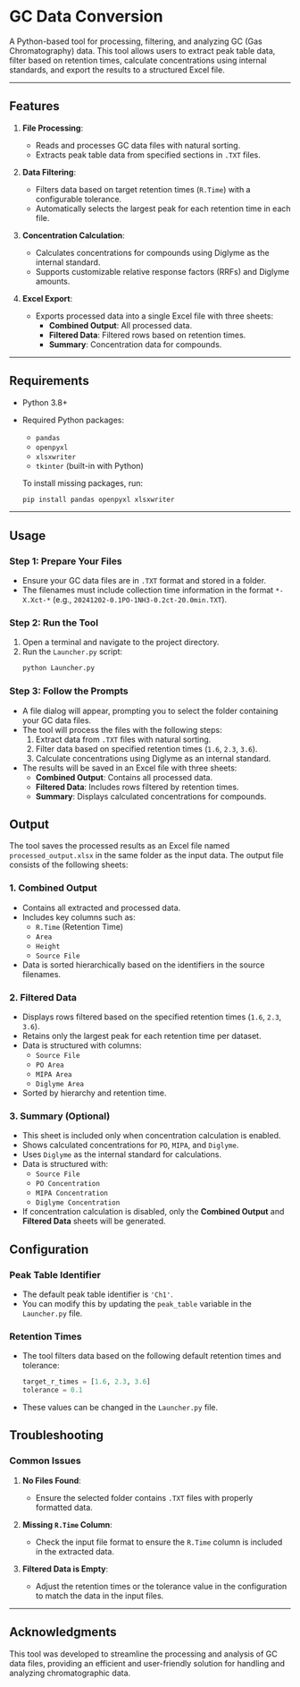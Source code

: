 # **GC Data Conversion**

A Python-based tool for processing, filtering, and analyzing GC (Gas Chromatography) data. This tool allows users to extract peak table data, filter based on retention times, calculate concentrations using internal standards, and export the results to a structured Excel file.

---

## **Features**

1. **File Processing**:
   - Reads and processes GC data files with natural sorting.
   - Extracts peak table data from specified sections in `.TXT` files.

2. **Data Filtering**:
   - Filters data based on target retention times (`R.Time`) with a configurable tolerance.
   - Automatically selects the largest peak for each retention time in each file.

3. **Concentration Calculation**:
   - Calculates concentrations for compounds using Diglyme as the internal standard.
   - Supports customizable relative response factors (RRFs) and Diglyme amounts.

4. **Excel Export**:
   - Exports processed data into a single Excel file with three sheets:
     - **Combined Output**: All processed data.
     - **Filtered Data**: Filtered rows based on retention times.
     - **Summary**: Concentration data for compounds.

---

## **Requirements**

- Python 3.8+
- Required Python packages:
  - `pandas`
  - `openpyxl`
  - `xlsxwriter`
  - `tkinter` (built-in with Python)

   To install missing packages, run:
   ```bash
   pip install pandas openpyxl xlsxwriter

---

## **Usage**
### **Step 1: Prepare Your Files**
- Ensure your GC data files are in `.TXT` format and stored in a folder.
- The filenames must include collection time information in the format `*-X.Xct-*` (e.g., `20241202-0.1PO-1NH3-0.2ct-20.0min.TXT`).

### **Step 2: Run the Tool**
1. Open a terminal and navigate to the project directory.
2. Run the `Launcher.py` script:
   ```bash
   python Launcher.py

### **Step 3: Follow the Prompts**
- A file dialog will appear, prompting you to select the folder containing your GC data files.
- The tool will process the files with the following steps:
  1. Extract data from `.TXT` files with natural sorting.
  2. Filter data based on specified retention times (`1.6`, `2.3`, `3.6`).
  3. Calculate concentrations using Diglyme as an internal standard.
- The results will be saved in an Excel file with three sheets:
  - **Combined Output**: Contains all processed data.
  - **Filtered Data**: Includes rows filtered by retention times.
  - **Summary**: Displays calculated concentrations for compounds.

## **Output**

The tool saves the processed results as an Excel file named `processed_output.xlsx` in the same folder as the input data. The output file consists of the following sheets:

### **1. Combined Output**
   - Contains all extracted and processed data.
   - Includes key columns such as:
     - `R.Time` (Retention Time)
     - `Area`
     - `Height`
     - `Source File`
   - Data is sorted hierarchically based on the identifiers in the source filenames.

### **2. Filtered Data**
   - Displays rows filtered based on the specified retention times (`1.6`, `2.3`, `3.6`).
   - Retains only the largest peak for each retention time per dataset.
   - Data is structured with columns:
     - `Source File`
     - `PO Area`
     - `MIPA Area`
     - `Diglyme Area`
   - Sorted by hierarchy and retention time.

### **3. Summary (Optional)**
   - This sheet is included only when concentration calculation is enabled.
   - Shows calculated concentrations for `PO`, `MIPA`, and `Diglyme`.
   - Uses `Diglyme` as the internal standard for calculations.
   - Data is structured with:
     - `Source File`
     - `PO Concentration`
     - `MIPA Concentration`
     - `Diglyme Concentration`
   - If concentration calculation is disabled, only the **Combined Output** and **Filtered Data** sheets will be generated.


## **Configuration**

### **Peak Table Identifier**
- The default peak table identifier is `'Ch1'`.
- You can modify this by updating the `peak_table` variable in the `Launcher.py` file.

### **Retention Times**
- The tool filters data based on the following default retention times and tolerance:
  ```python
  target_r_times = [1.6, 2.3, 3.6]
  tolerance = 0.1

- These values can be changed in the `Launcher.py` file.


## **Troubleshooting**

### **Common Issues**

1. **No Files Found**:
   - Ensure the selected folder contains `.TXT` files with properly formatted data.

2. **Missing `R.Time` Column**:
   - Check the input file format to ensure the `R.Time` column is included in the extracted data.

3. **Filtered Data is Empty**:
   - Adjust the retention times or the tolerance value in the configuration to match the data in the input files.

---

## **Acknowledgments**

This tool was developed to streamline the processing and analysis of GC data files, providing an efficient and user-friendly solution for handling and analyzing chromatographic data.
